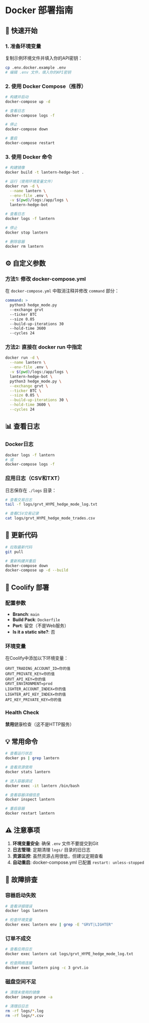 # Docker 部署指南

## 🐳 快速开始

### 1. 准备环境变量

复制示例环境文件并填入你的API密钥：

```bash
cp .env.docker.example .env
# 编辑 .env 文件，填入你的API密钥
```

### 2. 使用 Docker Compose（推荐）

```bash
# 构建并启动
docker-compose up -d

# 查看日志
docker-compose logs -f

# 停止
docker-compose down

# 重启
docker-compose restart
```

### 3. 使用 Docker 命令

```bash
# 构建镜像
docker build -t lantern-hedge-bot .

# 运行（使用环境变量文件）
docker run -d \
  --name lantern \
  --env-file .env \
  -v $(pwd)/logs:/app/logs \
  lantern-hedge-bot

# 查看日志
docker logs -f lantern

# 停止
docker stop lantern

# 删除容器
docker rm lantern
```

## ⚙️ 自定义参数

### 方法1: 修改 docker-compose.yml

在 `docker-compose.yml` 中取消注释并修改 `command` 部分：

```yaml
command: >
  python3 hedge_mode.py
  --exchange grvt
  --ticker BTC
  --size 0.05
  --build-up-iterations 30
  --hold-time 3600
  --cycles 24
```

### 方法2: 直接在 docker run 中指定

```bash
docker run -d \
  --name lantern \
  --env-file .env \
  -v $(pwd)/logs:/app/logs \
  lantern-hedge-bot \
  python3 hedge_mode.py \
  --exchange grvt \
  --ticker BTC \
  --size 0.05 \
  --build-up-iterations 30 \
  --hold-time 3600 \
  --cycles 24
```

## 📊 查看日志

### Docker日志
```bash
docker logs -f lantern
# 或
docker-compose logs -f
```

### 应用日志（CSV和TXT）
日志保存在 `./logs` 目录：
```bash
# 查看交易日志
tail -f logs/grvt_HYPE_hedge_mode_log.txt

# 查看CSV交易记录
cat logs/grvt_HYPE_hedge_mode_trades.csv
```

## 🔄 更新代码

```bash
# 拉取最新代码
git pull

# 重新构建并重启
docker-compose down
docker-compose up -d --build
```

## 🚀 Coolify 部署

### 配置参数

- **Branch**: `main`
- **Build Pack**: `Dockerfile`
- **Port**: 留空（不是Web服务）
- **Is it a static site?**: 否

### 环境变量

在Coolify中添加以下环境变量：
```
GRVT_TRADING_ACCOUNT_ID=你的值
GRVT_PRIVATE_KEY=你的值
GRVT_API_KEY=你的值
GRVT_ENVIRONMENT=prod
LIGHTER_ACCOUNT_INDEX=你的值
LIGHTER_API_KEY_INDEX=你的值
API_KEY_PRIVATE_KEY=你的值
```

### Health Check

**禁用**健康检查（这不是HTTP服务）

## 💡 常用命令

```bash
# 查看运行状态
docker ps | grep lantern

# 查看资源使用
docker stats lantern

# 进入容器调试
docker exec -it lantern /bin/bash

# 查看容器详细信息
docker inspect lantern

# 重启容器
docker restart lantern
```

## ⚠️ 注意事项

1. **环境变量安全**: 确保 `.env` 文件不要提交到Git
2. **日志管理**: 定期清理 `logs/` 目录的旧日志
3. **资源监控**: 虽然资源占用很低，但建议定期查看
4. **自动重启**: docker-compose.yml 已配置 `restart: unless-stopped`

## 🐛 故障排查

### 容器启动失败
```bash
# 查看详细错误
docker logs lantern

# 检查环境变量
docker exec lantern env | grep -E "GRVT|LIGHTER"
```

### 订单不成交
```bash
# 查看应用日志
docker exec lantern cat logs/grvt_HYPE_hedge_mode_log.txt

# 检查网络连接
docker exec lantern ping -c 3 grvt.io
```

### 磁盘空间不足
```bash
# 清理未使用的镜像
docker image prune -a

# 清理旧日志
rm -rf logs/*.log
rm -rf logs/*.csv
```
